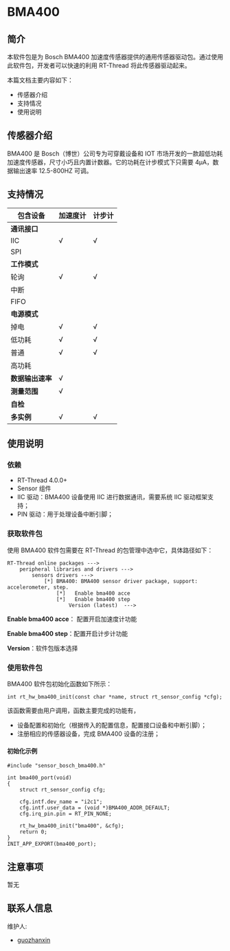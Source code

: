 # BMA400

## 简介

本软件包是为 Bosch BMA400 加速度传感器提供的通用传感器驱动包。通过使用此软件包，开发者可以快速的利用 RT-Thread 将此传感器驱动起来。

本篇文档主要内容如下：

- 传感器介绍
- 支持情况
- 使用说明

## 传感器介绍

BMA400 是 Bosch（博世）公司专为可穿戴设备和 IOT 市场开发的一款超低功耗加速度传感器，尺寸小巧且内置计数器。它的功耗在计步模式下只需要 4μA，数据输出速率 12.5-800HZ 可调。

## 支持情况

| 包含设备         | 加速度计 | 计步计 |
| ---------------- | -------- | ------ |
| **通讯接口**     |          |        |
| IIC              | √        | √      |
| SPI              |          |        |
| **工作模式**     |          |        |
| 轮询             | √        | √      |
| 中断             |          |        |
| FIFO             |          |        |
| **电源模式**     |          |        |
| 掉电             | √        | √      |
| 低功耗           | √        | √      |
| 普通             | √        | √      |
| 高功耗           |          |        |
| **数据输出速率** | √        |        |
| **测量范围**     | √        |        |
| **自检**         |          |        |
| **多实例**       | √        | √      |

## 使用说明

### 依赖

- RT-Thread 4.0.0+
- Sensor 组件
- IIC 驱动：BMA400 设备使用 IIC 进行数据通讯，需要系统 IIC 驱动框架支持；
- PIN 驱动：用于处理设备中断引脚；

### 获取软件包

使用 BMA400 软件包需要在 RT-Thread 的包管理中选中它，具体路径如下：

```
RT-Thread online packages --->
    peripheral libraries and drivers --->
        sensors drivers --->
            [*] BMA400: BMA400 sensor driver package, support: accelerometer, step.
                [*]   Enable bma400 acce
                [*]   Enable bma400 step 
                    Version (latest)  --->
```

**Enable bma400 acce**： 配置开启加速度计功能

**Enable bma400 step**：配置开启计步计功能

**Version**：软件包版本选择

### 使用软件包

BMA400 软件包初始化函数如下所示：

```
int rt_hw_bma400_init(const char *name, struct rt_sensor_config *cfg);
```

该函数需要由用户调用，函数主要完成的功能有，

- 设备配置和初始化（根据传入的配置信息，配置接口设备和中断引脚）；
- 注册相应的传感器设备，完成 BMA400 设备的注册；

#### 初始化示例

```
#include "sensor_bosch_bma400.h"

int bma400_port(void)
{
    struct rt_sensor_config cfg;
    
    cfg.intf.dev_name = "i2c1";
    cfg.intf.user_data = (void *)BMA400_ADDR_DEFAULT;
    cfg.irq_pin.pin = RT_PIN_NONE;

    rt_hw_bma400_init("bma400", &cfg);
    return 0;
}
INIT_APP_EXPORT(bma400_port);
```

## 注意事项

暂无

## 联系人信息

维护人:

- [guozhanxin](https://github.com/Guozhanxin) 
